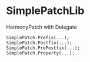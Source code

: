 # SimplePatchLib
HarmonyPatch with Delegate
```
SimplePatch.Prefix(...);
SimplePatch.Postfix(...);
SimplePatch.PrePostfix(...);
SimplePatch.Property(...);
```
